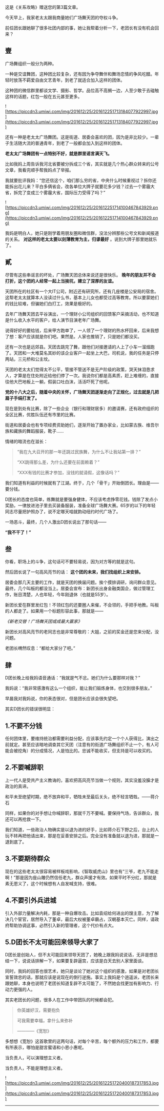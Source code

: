 这是《关系攻略》赠送您的第3篇文章。

今天早上，我家老太太跟我商量她们广场舞天团的夺权斗争。

前任团长跟她聊了很多社团内部的事，她让我帮着分析一下，老团长有没有机会回来？

## 壹

广场舞组织一般分为两种。

一种是交谊舞团，这种团比较复杂，还有因为争夺舞伴和舞场恋情的争风吃醋。年轻时放荡不羁爱自由文艺青年，到老了就适合加入这样的团体。

这种团的微信群里都谈文学、摄影、哲学。品位高不高搁一边，人至少敢于去碰触这样的话题，红包一般在五元甚至更多。

![https://piccdn3.umiwi.com/img/201612/25/201612251713184077922997.jpg](https://piccdn3.umiwi.com/img/201612/25/201612251713184077922997.jpg)

还有一种是老太太广场舞团。这是街道、居委会喜欢的团，因为是非比较少。一辈子生活随大流的普通青年，到老了一般都会加入到这样的团体。

 **老太太广场舞团有一点特别不好，就是群里谣言满天飞。**

比如我妈上周告诉我河北省要被分拆成三个省，其实就是几个热心群众转来的公号文章，我看完顺手帮我妈点了举报。

我就要批评我妈：“您还信这个，咱们那么穷的省，中央什么时候重视过？拆你还能拆出花儿来？平白多俩省会，改各单位大牌子就要花多少钱？过去一个雾霾大省，拆完了变成三个雾霾大省，国际压力受得了吗？”

![https://piccdn3.umiwi.com/img/201612/25/201612251714100467843929.png](https://piccdn3.umiwi.com/img/201612/25/201612251714100467843929.png)

我妈是明白人，她只是刚学着用朋友圈和微信群，没法分辨那些公号文和新闻报道的关系。 **对这样的老太太要以刻薄教育为主，归谬最好** 。说到大牌子那里她就乐了。

## 貳

尽管有这些串谣言的坏处，广场舞天团总体来说还是很快乐。 **晚年的朋友并不会打折，这个团的人经常一起上当挨坑，建立了深厚的友谊。**

天团所在的社区有一个大IT公司，附近还有研究所，还有几座楼是公安局的宿舍。这帮老太太就算本人没读过什么书，基本上儿女也都受过高等教育。所以要蒙她们的钱比较难，但骗她们白打工，效果是极好的。

去年广场舞天团去平谷演出，一个理财小公司组织的回馈客户采摘活动，也不知道是什么收入水平的客户，给人演节目演老年广场舞。

说得好好的要给钱，后来甲方跑单了，一人领了一个理财的热水杯回来，后来我想了想：客户应该就是你们吧。果然是。人家也推销了，只是她们都没买。

还有一次也是远郊县。天团去跳完了舞，跟他们对接邀请的人上了小车一溜烟跑了。天团和一大堆莫名其妙的该企业客户一起坐上大巴，司机说，我的任务是只停两站，三元桥和公主坟。

天团的老太太们觉得太不公平，管接不管送不是无产阶级的政策，哭天抹泪恳求人，才算是在住处附近给他们停了一次。我说你们都是高素质，赶上难缠的，直接往他大巴地板上一躺，假装口吐白沫，活活吓死了他呢。

 **党的十八大之后，随着中央的关怀，广场舞天团逐渐走向了正规化，过去就是几把扇子手绢打发了。**

现在是到处有比赛，除了一些企业（银行和理财居多）的邀请赛，还有政府组织的全区比赛，优胜队伍还有市里的比赛。

街道和居委会也有专项经费资助她们，逐渐开始了置办家业，比如蒙古族、维吾尔族和藏族的舞蹈服装，靴子……

情绪的暗流也在滋长：

> “我在九大召开的那一年还跳过民族舞，为什么不让我站第一排？”
> 
> 
> 
> “XX跳得那么差，为什么还要在前面赖着？”
> 
> 
> 
> “XXX有钱的比赛才参加，没钱的就请假，这像话吗？”

我们知道有利益的时候就有了江湖。终于，几个「骨干」开始倒团长。理由是——要分钱。

D团长的态度也简单，练舞就是要强身健体，不应该考虑挣零花钱。钱除了发点小奖励，一律放进池子里去买装备服装，准备全球广场舞大赛。65岁的以下的年轻同志尽量把护照办了，说不定哪天咱就韵动纽约时代广场了。

一场恶斗，最终，几个人激出D团长说出了那句话——

 **“我不干了！”**

## 叁

你看，职场上的斗争，这句话可不要轻易说，因为对方等的就是这句。

然后团长说了一句高风亮节的话： **这个团的未来，我们找组织上来安排。**

居委会那几天主要的工作，就是天团的换届问题。挨个摸排调研，询问群众意见。最终，几个叫板的都没当上。居委会宣布：新团长出身金融类国企，做过管理工作，账目清楚，人也年轻，今年刚退休（也就是55岁）。

新团长爱在群里发红包！不领红包的还要圈人来催，不会领的，手把手地教。叫板的人都走了。如果用一个标题形容此事，那就是——

 *《新老交替！广场舞天团或成最大赢家》*

新团长对高风亮节的老同志也是非常尊敬的：大姐，之前的奖金还是您来分配，没问题。

老团长喟然叹息：“都给大家分了吧。”

## 肆

D团长晚上给我妈语音通话：“我就是气不忿。她们为什么要那样对我？”

我妈说：“我非常感激有这么一个组织，能让我们锻炼身体，也交到很多朋友。”

早晨我对我妈说，你的表态很对，但是团长应该会很失望吧。

其实D团长的错误很明显：

## 1.不要不分钱

任何团体里，要维持统治都需要利益分配，应该事先约定一个个人获得比，演出之前就定。甚至应该暗地调查其它天团（注意有的街道广场舞组织不止一个，有人可能会被挖角）的分成情况，人是怕比的。忠诚不能收买，但支持是可以收买的。

## 2.不要喊辞职

上一代人是受共产主义教诲的，喜欢把高风亮节当做一个规则，其实没羞没臊才是政治的真谛。

和平未至绝望时期，绝不放弃和平，牺牲未至最后关头，绝不轻言牺牲。——蒋介石

同样，如果你的对手想让你喊辞职，那就千万不要喊。要保持气场，告诉群众，我还可以再抢救一下。

我们知道，一些政治人物确实是以退为进的好手，比如蒋介石下野之后，台上的人玩不转再把他请出来，那是在妥善安排之后。完全没有准备就以退为进，那就是一退到底了。

## 3.不要期待群众

现在的这些老太太很容易被样板戏影响，《智取威虎山》里也有“三爷，老九不能走啊！”那是因为座山雕仍然信任老九，群众声援才有效。如果平时不分红，那就是素无恩义了，这个时候想有人自发喊支持，很难。

## 4.不要引外兵进城

引入外部力量解决内耗，那是一种自爆攻击。比如袁绍给何进出的馊主意，为了解决几个宦官，居然导入了董卓，最后大权被董卓霸占，汉朝基本灭亡。同样，请政府帮助协调这事，必然引入新的管理者，这个代价有点大。

## 5.D团长不太可能回来领导大家了

D团长是创始人，但不太可能回来领导天团了，她晚上跟我妈说说话，无非是想总结一下，说说话排解一下，如果要复辟逼宫，应该是白天去别人家里面谈。

同时，我妈的回答也很艺术，她只是谈论了她对这个组织的感激，如果是对老团长宣誓效忠的话，那就应该是说现在的倒行逆施。事实上我妈是个逍遥派，老团长来跟她聊，本身也说明了老团长知道复辟不太可能了，不然她会找更加有影响力、行动力更强的人。

其实老团长的问题，很多人在工作中带团队的时候都会犯。

> 你英雄好汉，需要抱负
> 
> 
> 
> 可我需要幸福，拿什么来弥补
> 
> 
> 
> ————《宽恕》

多想想《宽恕》这首歌里的这两句话，对每个辛苦，每个额外的压力和工作，都要有所表示，哪怕是甜言蜜语和小恩小惠呢。

当负责人，可以演理想主义者。

当负责人，不能是理想主义者。

![https://piccdn3.umiwi.com/img/201612/25/201612251720400187317853.jpg](https://piccdn3.umiwi.com/img/201612/25/201612251720400187317853.jpg)

---
